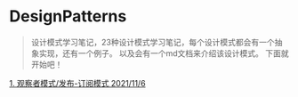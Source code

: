 # DesignPatterns

> 设计模式学习笔记，23种设计模式学习笔记，每个设计模式都会有一个抽象实现，还有一个例子。
> 以及会有一个md文档来介绍该设计模式。
> 下面就开始吧！

[1. 观察者模式/发布-订阅模式 2021/11/6](src/cn/codeyoung/PubSubPattern/md/发布订阅者模式vs观察者模式.md)
